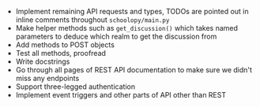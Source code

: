 * Implement remaining API requests and types, TODOs are pointed out in inline comments throughout `schoolopy/main.py`
* Make helper methods such as `get_discussion()` which takes named parameters to deduce which realm to get the discussion from
* Add methods to POST objects
* Test all methods, proofread
* Write docstrings
* Go through all pages of REST API documentation to make sure we didn't miss any endpoints
* Support three-legged authentication
* Implement event triggers and other parts of API other than REST
